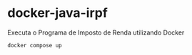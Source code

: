 # docker-java-irpf

Executa o Programa de Imposto de Renda utilizando Docker

```
docker compose up
```
